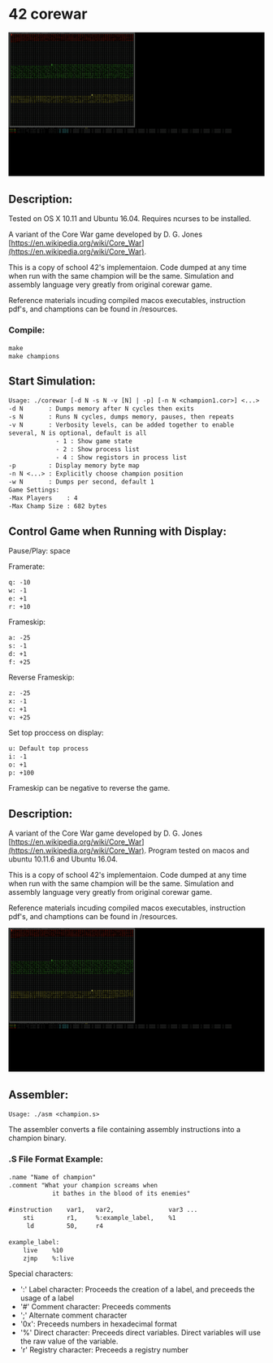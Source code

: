 # 42 corewar

![screenshot](/resources/screenshots/corewar1.gif)

## Description:

Tested on OS X 10.11 and Ubuntu 16.04. Requires ncurses to be installed.

A variant of the Core War game developed by D. G. Jones [https://en.wikipedia.org/wiki/Core_War](https://en.wikipedia.org/wiki/Core_War).

This is a copy of school 42's implementaion. Code dumped at any time when run with the same champion will be the same. Simulation and assembly language very greatly from original corewar game.

Reference materials incuding compiled macos executables, instruction pdf's, and champtions can be found in /resources.

### Compile:

```
make
make champions
```

## Start Simulation:

```
Usage: ./corewar [-d N -s N -v [N] | -p] [-n N <champion1.cor>] <...>
-d N       : Dumps memory after N cycles then exits
-s N       : Runs N cycles, dumps memory, pauses, then repeats
-v N       : Verbosity levels, can be added together to enable several, N is optional, default is all
             - 1 : Show game state
             - 2 : Show process list
             - 4 : Show registors in process list
-p         : Display memory byte map
-n N <...> : Explicitly choose champion position
-w N       : Dumps per second, default 1
Game Settings:
-Max Players    : 4
-Max Champ Size : 682 bytes
```

## Control Game when Running with Display:

Pause/Play: space

Framerate:

	q: -10
	w: -1
	e: +1
	r: +10

Frameskip:

	a: -25
	s: -1
	d: +1
	f: +25

Reverse Frameskip:
    
	z: -25
	x: -1
	c: +1
	v: +25

Set top proccess on display:

	u: Default top process
	i: -1
	o: +1
	p: +100

Frameskip can be negative to reverse the game.

## Description:

A variant of the Core War game developed by D. G. Jones [https://en.wikipedia.org/wiki/Core_War](https://en.wikipedia.org/wiki/Core_War). Program tested on macos and ubuntu 10.11.6 and Ubuntu 16.04.

This is a copy of school 42's implementaion. Code dumped at any time when run with the same champion will be the same. Simulation and assembly language very greatly from original corewar game.

Reference materials incuding compiled macos executables, instruction pdf's, and champtions can be found in /resources.

![screenshot](/resources/screenshots/corewar1.gif)

## Assembler:

	Usage: ./asm <champion.s>
    
   The assembler converts a file containing assembly instructions into a champion binary.

###	.S File Format Example:

	.name "Name of champion"
    .comment "What your champion screams when
    			it bathes in the blood of its enemies"   
 
    #instruction	var1,	var2,				var3 ...
       	sti			r1,		%:example_label,	%1
         ld			50, 	r4
            
    example_label:
    	live	%10
 		zjmp	%:live
 
 Special characters:
* ':' Label character: Proceeds the creation of a label, and preceeds the usage of a label
* '#' Comment character: Preceeds comments
* ';' Alternate comment character
* '0x': Preceeds numbers in hexadecimal format
* '%' Direct character: Preceeds direct variables. Direct variables will use the raw value of the variable.
* 'r' Registry character: Preceeds a registry number
